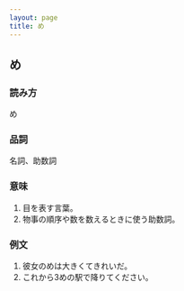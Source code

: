 ```yaml
---
layout: page
title: め
---
```

## め

### 読み方

め

### 品詞

名詞、助数詞

### 意味

1. 目を表す言葉。
2. 物事の順序や数を数えるときに使う助数詞。

### 例文

1. 彼女のめは大きくてきれいだ。
2. これから3めの駅で降りてください。